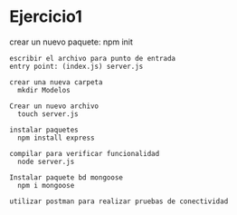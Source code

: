 # Ejercicio1

crear un nuevo paquete:
    npm init
  
    escribir el archivo para punto de entrada
    entry point: (index.js) server.js

    crear una nueva carpeta
      mkdir Modelos

    Crear un nuevo archivo
      touch server.js

    instalar paquetes
      npm install express
    
    compilar para verificar funcionalidad
      node server.js
    
    Instalar paquete bd mongoose
      npm i mongoose

    utilizar postman para realizar pruebas de conectividad